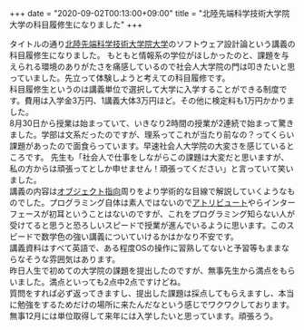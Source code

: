 +++
date = "2020-09-02T00:13:00+09:00"
title = "北陸先端科学技術大学院大学の科目履修生になりました"
+++

<body>
<p>タイトルの通り<a class="keyword" href="http://d.hatena.ne.jp/keyword/%CB%CC%CE%A6%C0%E8%C3%BC%B2%CA%B3%D8%B5%BB%BD%D1%C2%E7%B3%D8%B1%A1%C2%E7%B3%D8">北陸先端科学技術大学院大学</a>のソフトウェア設計論という講義の科目履修生になりました。
もともと情報系の学位がほしかったのと、課題を与えられる環境のありがたさを痛感しているので社会人大学院の門は叩きたいと思っていました。先立って体験しようと考えての科目履修です。<br>
科目履修生というのは講義単位で選択して大学に入学することができる制度です。費用は入学金3万円、1講義大体3万円ほど。その他に検定料も1万円かかりました。<br>
8月30日から授業は始まっていて、いきなり2時間の授業が2連続で始まって驚きました。学部は文系だったのですが、理系ってこれが当たり前なの？ってくらい課題があったので面食らっています。早速社会人大学院の大変さを感じているところです。  先生も「社会人で仕事をしながらこの課題は大変だと思いますが、私の方からは頑張ってとしか申せません！頑張ってください」と言っていて笑いました。<br>
講義の内容は<a class="keyword" href="http://d.hatena.ne.jp/keyword/%A5%AA%A5%D6%A5%B8%A5%A7%A5%AF%A5%C8%BB%D8%B8%FE">オブジェクト指向</a>周りをより学術的な目線で解説していくようなものでした。プログラミング自体は素人ではないので<a class="keyword" href="http://d.hatena.ne.jp/keyword/%A5%A2%A5%C8%A5%EA%A5%D3%A5%E5%A1%BC%A5%C8">アトリビュート</a>やらインターフェースが初耳ということはないのですが、これをプログラミング知らない人が受けてると思うと恐ろしいスピードで授業が進んでいるように思います。このスピードで数学色の強い講義についていけるかはかなり不安です。<br>
講義資料はすべて英語で、ある程度OSの操作に習熟してないと予習等もままならなそうな雰囲気はあります。<br>
昨日人生で初めての大学院の課題を提出したのですが、無事先生から満点をもらいました。満点といっても2点中2点ですけどね。 <br>
質問をすれば必ず返ってきますし、提出した課題は採点してもらえますし、本当に勉強をするためだけの場所に来たんだなという感じでワクワクしております。無事12月には単位取得して来年には入学したいと思っています。頑張ろう。</p>
</body>
